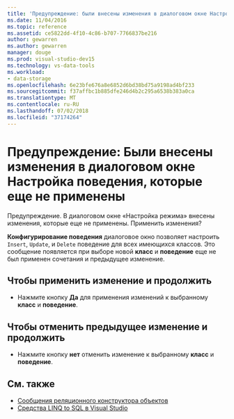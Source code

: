 ```yaml
---
title: 'Предупреждение: были внесены изменения в диалоговом окне Настройка поведения, которые еще не применены'
ms.date: 11/04/2016
ms.topic: reference
ms.assetid: ce5822dd-4f10-4c86-b707-7766837be216
author: gewarren
ms.author: gewarren
manager: douge
ms.prod: visual-studio-dev15
ms.technology: vs-data-tools
ms.workload:
- data-storage
ms.openlocfilehash: 6e23bfe676a8e6852d6bd38bd75a9198ad4bf233
ms.sourcegitcommit: f37affbc1b885dfe246d4b2c295a6538b383a0ca
ms.translationtype: MT
ms.contentlocale: ru-RU
ms.lasthandoff: 07/02/2018
ms.locfileid: "37174264"
---
```

# <a name="warning-changes-have-been-made-to-the-configure-behavior-dialog-box-that-have-not-been-applied"></a>Предупреждение: Были внесены изменения в диалоговом окне Настройка поведения, которые еще не применены

Предупреждение. В диалоговом окне «Настройка режима» внесены изменения, которые еще не применены. Применить изменения?

**Конфигурирование поведения** диалоговое окно позволяет настроить `Insert`, `Update`, и `Delete` поведение для всех имеющихся классов. Это сообщение появляется при выборе новой **класс** и **поведение** еще не был применен сочетания и предыдущее изменение.

## <a name="to-apply-the-change-and-continue"></a>Чтобы применить изменение и продолжить

- Нажмите кнопку **Да** для применения изменений к выбранному **класс** и **поведение**.

## <a name="to-cancel-the-previous-change-and-continue"></a>Чтобы отменить предыдущее изменение и продолжить

- Нажмите кнопку **нет** отменить изменение к выбранному **класс** и **поведение**.

## <a name="see-also"></a>См. также

- [Сообщения реляционного конструктора объектов](../data-tools/o-r-designer-messages.md)
- [Средства LINQ to SQL в Visual Studio](../data-tools/linq-to-sql-tools-in-visual-studio2.md)